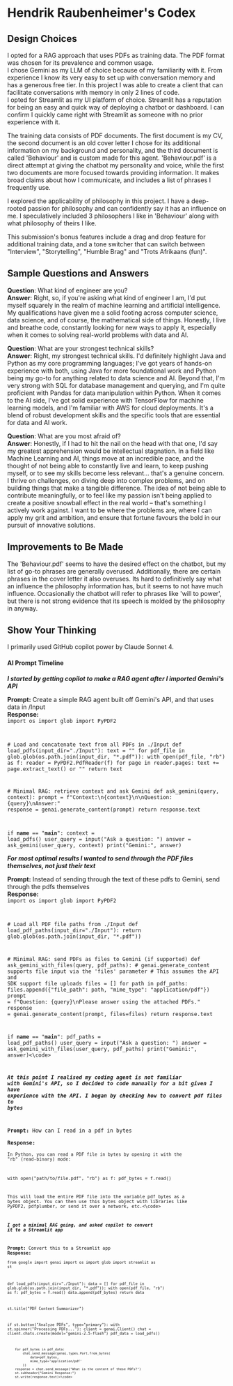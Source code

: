 # Hendrik Raubenheimer's Codex

## Design Choices

I opted for a RAG approach that uses PDFs as training data. The PDF format was chosen for its prevalence and common usage. \
I chose Gemini as my LLM of choice because of my familiarity with it. From experience I know its very easy to set up with conversation memory and has a generous free tier. In this project I was able to create a client that can facilitate conversations with memory in only 2 lines of code. \
I opted for Streamlit as my UI platform of choice. Streamlit has a reputation for being an easy and quick way of deploying a chatbot or dashboard. I can confirm I quickly came right with Streamlit as someone with no prior experience with it.

The training data consists of PDF documents. The first document is my CV, the second document is an old cover letter I chose for its additional information on my background and personality, and the third document is called 'Behaviour' and is custom made for this agent. 'Behaviour.pdf' is a direct attempt at giving the chatbot my personality and voice, while the first two documents are more focused towards providing information. It makes broad claims about how I communicate, and includes a list of phrases I frequently use. 

I explored the applicability of philosophy in this project. I have a deep-rooted passion for philosophy and can confidently say it has an influence on me. I speculatively included 3 philosophers I like in 'Behaviour' along with what philosophy of theirs I like.

This submission's bonus features include a drag and drop feature for additional training data, and a tone switcher that can switch between "Interview", "Storytelling", "Humble Brag" and "Trots Afrikaans (fun)".

## Sample Questions and Answers

**Question**: What kind of engineer are you? \
**Answer**: Right, so, if you're asking what kind of engineer I am, I'd put myself squarely in the realm of machine learning and artificial intelligence. My qualifications have given me a solid footing across computer science, data science, and of course, the mathematical side of things. Honestly, I live and breathe code, constantly looking for new ways to apply it, especially when it comes to solving real-world problems with data and AI.

**Question**: What are your strongest technical skills? \
**Answer**: Right, my strongest technical skills. I'd definitely highlight Java and Python as my core programming languages; I've got years of hands-on experience with both, using Java for more foundational work and Python being my go-to for anything related to data science and AI.
Beyond that, I'm very strong with SQL for database management and querying, and I'm quite proficient with Pandas for data manipulation within Python. When it comes to the AI side, I've got solid experience with TensorFlow for machine learning models, and I'm familiar with AWS for cloud deployments.
It's a blend of robust development skills and the specific tools that are essential for data and AI work.

**Question**: What are you most afraid of? \
**Answer**: Honestly, if I had to hit the nail on the head with that one, I'd say my greatest apprehension would be intellectual stagnation. In a field like Machine Learning and AI, things move at an incredible pace, and the thought of not being able to constantly live and learn, to keep pushing myself, or to see my skills become less relevant... that's a genuine concern.
I thrive on challenges, on diving deep into complex problems, and on building things that make a tangible difference. The idea of not being able to contribute meaningfully, or to feel like my passion isn't being applied to create a positive snowball effect in the real world – that's something I actively work against. I want to be where the problems are, where I can apply my grit and ambition, and ensure that fortune favours the bold in our pursuit of innovative solutions.

## Improvements to Be Made

The 'Behaviour.pdf' seems to have the desired effect on the chatbot, but my list of go-to phrases are generally overused. Additionally, there are certain phrases in the cover letter it also overuses. Its hard to definitively say what an influence the philosophy information has, but it seems to not have much influence. Occasionally the chatbot will refer to phrases like 'will to power', but there is not strong evidence that its speech is molded by the philosophy in anyway.

## Show Your Thinking

I primarily used GitHub copilot power by Claude Sonnet 4.

#### AI Prompt Timeline

***I started by getting copilot to make a RAG agent after I imported Gemini's API***

**Prompt:** Create a simple RAG agent built off Gemini's API, and that uses data in /Input \
**Response:** \
<code>import os
import glob
import PyPDF2

\# Load and concatenate text from all PDFs in ./Input
def load_pdfs(input_dir="./Input"):
    text = ""
    for pdf_file in glob.glob(os.path.join(input_dir, "*.pdf")):
        with open(pdf_file, "rb") as f:
            reader = PyPDF2.PdfReader(f)
            for page in reader.pages:
                text += page.extract_text() or ""
    return text

\# Minimal RAG: retrieve context and ask Gemini
def ask_gemini(query, context):
    prompt = f"Context:\n{context}\n\nQuestion: {query}\nAnswer:"
    response = genai.generate_content(prompt)
    return response.text

if __name__ == "__main__":
    context = load_pdfs()
    user_query = input("Ask a question: ")
    answer = ask_gemini(user_query, context)
    print("Gemini:", answer)</code>

***For most optimal results I wanted to send through the PDF files themselves, not just their text***

**Prompt:** Instead of sending through the text of these pdfs to Gemini, send through the pdfs themselves \
**Response:**\
<code>import os
import glob
import PyPDF2

\# Load all PDF file paths from ./Input
def load_pdf_paths(input_dir="./Input"):
    return glob.glob(os.path.join(input_dir, "*.pdf"))

\# Minimal RAG: send PDFs as files to Gemini (if supported)
def ask_gemini_with_files(query, pdf_paths):
    \# genai.generate_content supports file input via the 'files' parameter
    \# This assumes the API and SDK support file uploads
    files = []
    for path in pdf_paths:
        files.append({"file_path": path, "mime_type": "application/pdf"})
    prompt = f"Question: {query}\nPlease answer using the attached PDFs."
    response = genai.generate_content(prompt, files=files)
    return response.text

if __name__ == "__main__":
    pdf_paths = load_pdf_paths()
    user_query = input("Ask a question: ")
    answer = ask_gemini_with_files(user_query, pdf_paths)
    print("Gemini:", answer)<\code>

***At this point I realised my coding agent is not familiar with Gemini's API, so I decided to code manually for a bit given I have experience with the API. I began by checking how to convert pdf files to bytes***

**Prompt:** How can I read in a pdf in bytes \
**Response:**\
<code>In Python, you can read a PDF file in bytes by opening it with the "rb" (read-binary) mode:

with open("path/to/file.pdf", "rb") as f:
    pdf_bytes = f.read()

This will load the entire PDF file into the variable pdf_bytes as a bytes object. You can then use this bytes object with libraries like PyPDF2, pdfplumber, or send it over a network, etc.<\code>

***I got a minimal RAG going, and asked copilot to convert it to a Streamlit app***

**Prompt:** Convert this to a Streamlit app
**Response:**\
<code>from google import genai
import os
import glob
import streamlit as st

def load_pdfs(input_dir="./Input"):
    data = []
    for pdf_file in glob.glob(os.path.join(input_dir, "*.pdf")):
        with open(pdf_file, "rb") as f:
            pdf_bytes = f.read()
            data.append(pdf_bytes)
    return data

st.title("PDF Content Summarizer")

if st.button("Analyze PDFs", type="primary"):
    with st.spinner("Processing PDFs..."):
        client = genai.Client()
        chat = client.chats.create(model="gemini-2.5-flash")
        pdf_data = load_pdfs()

        for pdf_bytes in pdf_data:
            chat.send_message(genai.types.Part.from_bytes(
                data=pdf_bytes,
                mime_type='application/pdf'
            ))
        response = chat.send_message("What is the content of these PDFs?")
        st.subheader("Gemini Response:")
        st.write(response.text)<\code>

